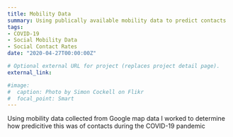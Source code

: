 ```yaml
---
title: Mobility Data
summary: Using publically available mobility data to predict contacts
tags:
- COVID-19
- Social Mobility Data
- Social Contact Rates
date: "2020-04-27T00:00:00Z"

# Optional external URL for project (replaces project detail page).
external_link: 

#image:
#  caption: Photo by Simon Cockell on Flikr
#  focal_point: Smart
---
```


Using mobility data collected from Google map data I worked to determine how predicitive this was of contacts during the COVID-19 pandemic